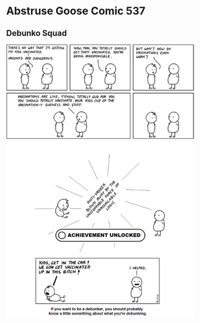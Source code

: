 # Abstruse Goose Comic 537
## Debunko Squad

![image](comics/9_11_was_an_inside_job_cuz_aliens.png)
